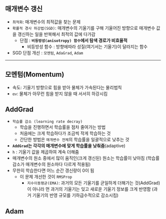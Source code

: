## 매개변수 갱신
- `최적화`: 매개변수의 최적값을 찾는 문제
- `확률적 경사 하강법(SGD)`: 매개변수의 기울기를 구해 기울어진 방향으로 매개변수 값을 갱신하는 일을 반복해서 최적의 값에 다가감
	+ 단점 : __`비등방성(anisotropy) 함수`에서 탐색 경로가 비효율적__
		- 비등방성 함수 : 방향에따라 성질(여기서는 기울기)이 달라지는 함수
- SGD 단점 개선 : `모멘텀`, `AdaGrad`, `Adam`

***

## 모멘텀(Momentum)
- 속도: 기울기 방향으로 힘을 받아 물체가 가속된다는 물리법칙
- `αv`: 물체가 아무런 힘을 받지 않을 때 서서히 하강시킴

## AddGrad
- `학습률 감소 (learning rate decray)`
	- 학습을 진행하면서 학습률을 점차 줄여가는 방법
	- 처음에는 크게 학습하다가 조금씩 작게 학습하는 것
	- 간단한 방법은 `매개변수 전체`의 학습률을 일괄적으로 낮추는 것
- __`AddGrad`는 각각의 매개변수에 맞게 학습률을 낮춰줌__(adaptive)
- `h` : 기울기 값을 제곱하여 계속 더해줌
- 매개변수의 원소 중에서 많이 움직인(크게 갱신된) 원소는 학습률이 낮아짐 (학습률 감소가 매개변수의 원소마다 다르게 적용됨)
- 무한히 학습한다면 어느 순간 갱신량이 0이 됨
	+ 이 문제 개선한 것이 `RMSProp`
		- `지수이동평균(EMA)`: 과거의 모든 기울기를 균일하게 더해가는 것(AddGrad)이 아니라 먼 과거의 기울기는 잊고 새로운 기울기 정보를 크게 반영함 (과거 기울기의 반영 규모를 기하급수적으로 감소시킴)

## Adam
